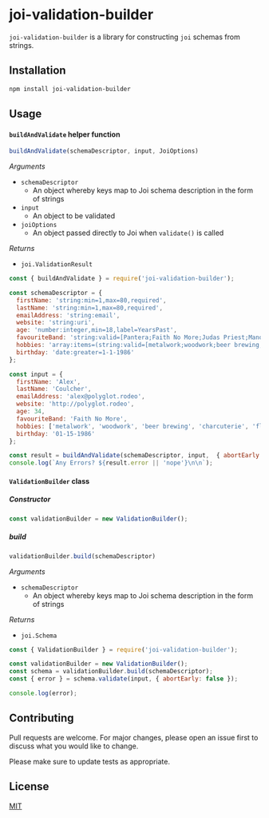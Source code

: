 # joi-validation-builder

`joi-validation-builder` is a library for constructing `joi` schemas from strings.

## Installation

```bash
npm install joi-validation-builder
```

## Usage

#### `buildAndValidate` helper function

```js
buildAndValidate(schemaDescriptor, input, JoiOptions)
```

*Arguments*
- `schemaDescriptor`
    - An object whereby keys map to Joi schema description in the form of strings
- `input`
    - An object to be validated
- `joiOptions`
    - An object passed directly to Joi when `validate()` is called

*Returns*

- `joi.ValidationResult`

```js
const { buildAndValidate } = require('joi-validation-builder');

const schemaDescriptor = {
  firstName: 'string:min=1,max=80,required',
  lastName: 'string:min=1,max=80,required',
  emailAddress: 'string:email',
  website: 'string:uri',
  age: 'number:integer,min=18,label=YearsPast',
  favouriteBand: 'string:valid=[Pantera;Faith No More;Judas Priest;Manowar]',
  hobbies: 'array:items=(string:valid=[metalwork;woodwork;beer brewing;charcuterie;fly fishing;cycling]),min=3',
  birthday: 'date:greater=1-1-1986'
};

const input = {
  firstName: 'Alex',
  lastName: 'Coulcher',
  emailAddress: 'alex@polyglot.rodeo',
  website: 'http://polyglot.rodeo',
  age: 34,
  favouriteBand: 'Faith No More',
  hobbies: ['metalwork', 'woodwork', 'beer brewing', 'charcuterie', 'fly fishing'],
  birthday: '01-15-1986'
};

const result = buildAndValidate(schemaDescriptor, input,  { abortEarly: false });
console.log(`Any Errors? ${result.error || 'nope'}\n\n`);
```

#### `ValidationBuilder` class

##### Constructor

```js
const validationBuilder = new ValidationBuilder();
```

##### build

```js
validationBuilder.build(schemaDescriptor)
```

*Arguments*

- `schemaDescriptor`
    - An object whereby keys map to Joi schema description in the form of strings

*Returns*

- `joi.Schema`
    
```js
const { ValidationBuilder } = require('joi-validation-builder');

const validationBuilder = new ValidationBuilder();
const schema = validationBuilder.build(schemaDescriptor);
const { error } = schema.validate(input, { abortEarly: false });

console.log(error);
```

## Contributing
Pull requests are welcome. For major changes, please open an issue first to discuss what you would like to change.

Please make sure to update tests as appropriate.

## License
[MIT](https://choosealicense.com/licenses/mit/)
